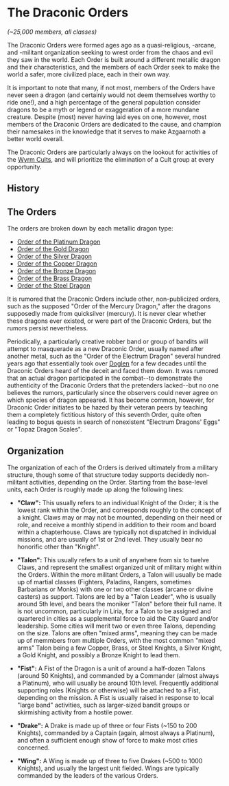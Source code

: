 # The Draconic Orders
*(~25,000 members, all classes)*

The Draconic Orders were formed ages ago as a quasi-religious, -arcane, and -militant organization seeking to wrest order from the chaos and evil they saw in the world. Each Order is built around a different metallic dragon and their characteristics, and the members of each Order seek to make the world a safer, more civilized place, each in their own way.
 
It is important to note that many, if not most, members of the Orders have never seen a dragon (and certainly would not deem themselves worthy to ride one!), and a high percentage of the general population consider dragons to be a myth or legend or exaggeration of a more mundane creature. Despite (most) never having laid eyes on one, however, most members of the Draconic Orders are dedicated to the cause, and champion their namesakes in the knowledge that it serves to make Azgaarnoth a better world overall.
 
The Draconic Orders are particularly always on the lookout for activities of the [Wyrm Cults](../CultOfTheWyrm.md), and will prioritize the elimination of a Cult group at every opportunity.

## History

## The Orders
The orders are broken down by each metallic dragon type:

* [Order of the Platinum Dragon](Platinum.md)
* [Order of the Gold Dragon](Gold.md)
* [Order of the Silver Dragon](Silver.md)
* [Order of the Copper Dragon](Copper.md)
* [Order of the Bronze Dragon](Bronze.md)
* [Order of the Brass Dragon](Brass.md)
* [Order of the Steel Dragon](Steel.md)

It is rumored that the Draconic Orders include other, non-publicized orders, such as the supposed "Order of the Mercury Dragon," after the dragons supposedly made from quicksilver (mercury). It is never clear whether these dragons ever existed, or were part of the Draconic Orders, but the rumors persist nevertheless.

Periodically, a particularly creative robber band or group of bandits will attempt to masquerade as a new Draconic Order, usually named after another metal, such as the "Order of the Electrum Dragon" several hundred years ago that essentially took over [Doglen](/Cities/Doglen.md) for a few decades until the Draconic Orders heard of the deceit and faced them down. It was rumored that an actual dragon participated in the combat--to demonstrate the authenticity of the Draconic Orders that the pretenders lacked--but no one believes the rumors, particularly since the observers could never agree on which species of dragon appeared. It has become common, however, for Draconic Order initiates to be hazed by their veteran peers by teaching them a completely fictitious history of this seventh Order, quite often leading to bogus quests in search of nonexistent "Electrum Dragons' Eggs" or "Topaz Dragon Scales".

## Organization
The organization of each of the Orders is derived ultimately from a military structure, though some of that structure today supports decidedly non-militant activities, depending on the Order. Starting from the base-level units, each Order is roughly made up along the following lines:

* **"Claw":** This usually refers to an individual Knight of the Order; it is the lowest rank within the Order, and corresponds roughly to the concept of a knight. Claws may or may not be mounted, depending on their need or role, and receive a monthly stipend in addition to their room and board within a chapterhouse. Claws are typically not dispatched in individual missions, and are usually of 1st or 2nd level. They usually bear no honorific other than "Knight".

* **"Talon":** This usually refers to a unit of anywhere from six to twelve Claws, and represent the smallest organized unit of military might within the Orders. Within the more militant Orders, a Talon will usually be made up of martial classes (Fighters, Paladins, Rangers, sometimes Barbarians or Monks) with one or two other classes (arcane or divine casters) as support. Talons are led by a "Talon Leader", who is usually around 5th level, and bears the moniker "Talon" before their full name.
  It is not uncommon, particularly in Liria, for a Talon to be assigned and quartered in cities as a supplemental force to aid the City Guard and/or leadership. Some cities will merit two or even three Talons, depending on the size. Talons are often "mixed arms", meaning they can be made up of memmbers from multiple Orders, with the most common "mixed arms" Talon being a few Copper, Brass, or Steel Knights, a Silver Knight, a Gold Knight, and possibly a Bronze Knight to lead them.

* **"Fist":** A Fist of the Dragon is a unit of around a half-dozen Talons (around 50 Knights), and commanded by a Commander (almost always a Platinum), who will usually be around 10th level. Frequently additional supporting roles (Knights or otherwise) will be attached to a Fist, depending on the mission. A Fist is usually raised in response to local "large band" activities, such as larger-sized bandit groups or skirmishing activity from a hostile power.

* **"Drake":** A Drake is made up of three or four Fists (~150 to 200 Knights), commanded by a Captain (again, almost always a Platinum), and often a sufficient enough show of force to make most cities concerned.

* **"Wing":** A Wing is made up of three to five Drakes (~500 to 1000 Knights), and usually the largest unit fielded. Wings are typically commanded by the leaders of the various Orders.